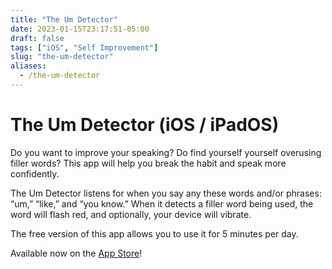 ```yaml
---
title: "The Um Detector"
date: 2023-01-15T23:17:51-05:00
draft: false
tags: ["iOS", "Self Improvement"]
slug: "the-um-detector"
aliases:
  - /the-um-detector
---
```


# The Um Detector (iOS / iPadOS)

Do you want to improve your speaking? Do find yourself yourself overusing filler words? This app will help you break the habit and speak more confidently.

The Um Detector listens for when you say any these words and/or phrases: “um,” “like,” and “you know.” When it detects a filler word being used, the word will flash red, and optionally, your device will vibrate.

The free version of this app allows you to use it for 5 minutes per day.

Available now on the [App Store](https://apps.apple.com/us/app/the-um-detector/id1566958588)!
